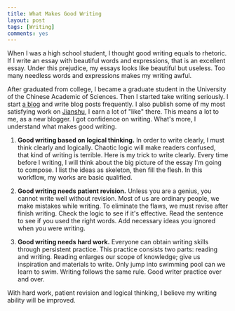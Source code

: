 ```yaml
---
title: What Makes Good Writing
layout: post
tags: [Writing]
comments: yes
---
```



When I was a high school student, I thought good writing equals to rhetoric. If I write an essay with beautiful words and expressions, that is an excellent essay. Under this prejudice, my essays looks like beautiful but useless. Too many needless words and expressions makes my writing awful.

After graduated from college, I became a graduate student in the University of the Chinese Academic of Sciences. Then I started take writing seriously. I start [a blog](http://songchunlin.net/) and write blog posts frequently. I also publish some of my most satisfying work on [Jianshu](http://jianshu.io/users/a366bb2e686a), I earn a lot of "like" there. This means a lot to me, as a new blogger. I got confidence on writing. What's more, I understand what makes good writing.

1. **Good writing based on logical thinking.** In order to write clearly, I must think clearly and logically. Chaotic logic will make readers confused, that kind of writing is terrible. Here is my trick to write clearly. Every time before I writing, I will think about the big picture of the essay I'm going to compose. I list the ideas as skeleton, then fill the flesh. In this workflow, my works are basic qualified.

2. **Good writing needs patient revision.** Unless you are a genius, you cannot write well without revision. Most of us are ordinary people, we make mistakes while writing. To eliminate the flaws, we must revise after finish writing. Check the logic to see if it's effective. Read the sentence to see if you used the right words. Add necessary ideas you ignored when you were writing.

3. **Good writing needs hard work.** Everyone can obtain writing skills through persistent practice. This practice consists two parts: reading and writing. Reading enlarges our scope of knowledge; give us inspiration and materials to write. Only jump into swimming pool can we learn to swim. Writing follows the same rule. Good writer practice over and over.

With hard work, patient revision and logical thinking, I believe my writing ability will be improved.
